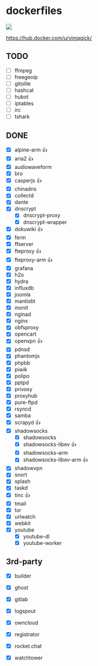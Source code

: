 dockerfiles
===========

[![](https://travis-ci.org/vimagick/dockerfiles.svg)](https://travis-ci.org/vimagick/dockerfiles)

<https://hub.docker.com/u/vimagick/>

## TODO

- [ ] ffmpeg
- [ ] freegeoip
- [ ] gitolite
- [ ] hashcat
- [ ] hubot
- [ ] iptables
- [ ] irc
- [ ] tshark

## DONE

- [x] alpine-arm :+1:
- [x] aria2 :+1:
- [x] audiowaveform
- [x] bro
- [x] casperjs :+1:
- [x] chinadns
- [x] collectd
- [x] dante
- [x] dnscrypt
    - [x] dnscrypt-proxy
    - [x] dnscrypt-wrapper
- [x] dokuwiki :+1:
- [x] ferm
- [x] ffserver
- [x] fteproxy :+1:
- [x] fteproxy-arm :+1:
- [x] grafana
- [x] h2o
- [x] hydra
- [x] influxdb
- [x] joomla
- [x] mantisbt
- [x] monit
- [x] nginad
- [x] nginx
- [x] obfsproxy
- [x] opencart
- [x] openvpn :+1:
- [x] pdnsd
- [x] phantomjs
- [x] phpbb
- [x] piwik
- [x] polipo
- [x] pptpd
- [x] privoxy
- [x] proxyhub
- [x] pure-ftpd
- [x] rsyncd
- [x] samba
- [x] scrapyd :+1:
- [x] shadowsocks
    - [x] shadowsocks
    - [x] shadowsocks-libev :+1:
    - [x] shadowsocks-arm
    - [x] shadowsocks-libev-arm :+1:
- [x] shadowvpn
- [x] snort
- [x] splash
- [x] taskd
- [x] tinc :+1:
- [x] tmail
- [x] tor
- [x] urlwatch
- [x] webkit
- [x] youtube
    - [x] youtube-dl
    - [x] youtube-worker

## 3rd-party

- [x] builder
- [x] ghost
- [x] gitlab
- [x] logspout
- [x] owncloud
- [x] registrator
- [x] rocket.chat
- [x] watchtower

